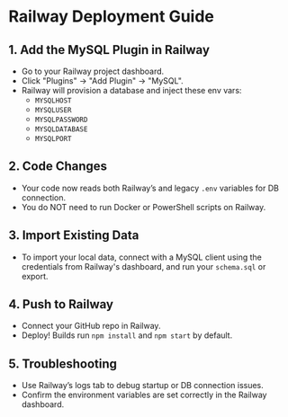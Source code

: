# Railway Deployment Guide

## 1. Add the MySQL Plugin in Railway

- Go to your Railway project dashboard.
- Click "Plugins" → "Add Plugin" → "MySQL".
- Railway will provision a database and inject these env vars:
  - `MYSQLHOST`
  - `MYSQLUSER`
  - `MYSQLPASSWORD`
  - `MYSQLDATABASE`
  - `MYSQLPORT`

## 2. Code Changes

- Your code now reads both Railway’s and legacy `.env` variables for DB connection.
- You do NOT need to run Docker or PowerShell scripts on Railway.

## 3. Import Existing Data

- To import your local data, connect with a MySQL client using the credentials from Railway's dashboard, and run your `schema.sql` or export.

## 4. Push to Railway

- Connect your GitHub repo in Railway.
- Deploy! Builds run `npm install` and `npm start` by default.

## 5. Troubleshooting

- Use Railway’s logs tab to debug startup or DB connection issues.
- Confirm the environment variables are set correctly in the Railway dashboard.
